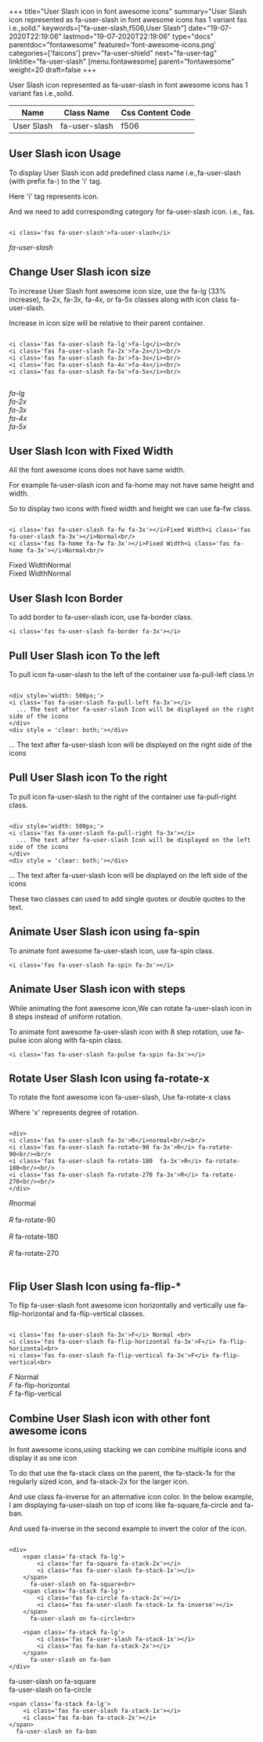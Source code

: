 +++
title="User Slash icon in font awesome icons"
summary="User Slash icon represented as fa-user-slash in font awesome icons has 1 variant fas i.e.,solid."
keywords=["fa-user-slash,f506,User Slash"]
date="19-07-2020T22:19:06"
lastmod="19-07-2020T22:19:06"
type="docs"
parentdoc="fontawesome"
featured='font-awesome-icons.png'
categories=['faicons']
prev="fa-user-shield"
next="fa-user-tag"
linktitle="fa-user-slash"
[menu.fontawesome]
parent="fontawesome"
weight=20
draft=false
+++


User Slash icon represented as fa-user-slash in font awesome icons has 1 variant fas i.e.,solid.

<div class='table-responsive'><table class='table'><thead><tr><th>Name</th><th>Class Name</th><th>Css Content Code</th></tr></thead><tbody><tr><td>User Slash</td><td>fa-user-slash</td><td>f506</td></tr></tbody></table></div>



## User Slash icon Usage

To display User Slash icon add predefined class name i.e.,fa-user-slash (with prefix fa-) to the 'i' tag.

Here 'i' tag represents icon.

And we need to add corresponding category for fa-user-slash icon. i.e., fas.


```

<i class='fas fa-user-slash'>fa-user-slash</i>
```

<i class='fas fa-user-slash'>fa-user-slash</i>




## Change User Slash icon size
To increase User Slash font awesome icon size, use the fa-lg (33% increase), fa-2x, fa-3x, fa-4x, or fa-5x classes along with icon class fa-user-slash.

Increase in icon size will be relative to their parent container. 

```

<i class='fas fa-user-slash fa-lg'>fa-lg</i><br/>
<i class='fas fa-user-slash fa-2x'>fa-2x</i><br/>
<i class='fas fa-user-slash fa-3x'>fa-3x</i><br/>
<i class='fas fa-user-slash fa-4x'>fa-4x</i><br/>
<i class='fas fa-user-slash fa-5x'>fa-5x</i><br/>
            
```

<i class='fas fa-user-slash fa-lg'>fa-lg</i><br/>
<i class='fas fa-user-slash fa-2x'>fa-2x</i><br/>
<i class='fas fa-user-slash fa-3x'>fa-3x</i><br/>
<i class='fas fa-user-slash fa-4x'>fa-4x</i><br/>
<i class='fas fa-user-slash fa-5x'>fa-5x</i><br/>
            



## User Slash Icon with Fixed Width 

All the font awesome icons does not have same width.

For example fa-user-slash icon and fa-home may not have same height and width.

So to display two icons with fixed width and height we can use fa-fw class.


```

<i class='fas fa-user-slash fa-fw fa-3x'></i>Fixed Width<i class='fas fa-user-slash fa-3x'></i>Normal<br/>
<i class='fas fa-home fa-fw fa-3x'></i>Fixed Width<i class='fas fa-home fa-3x'></i>Normal<br/>
```

<i class='fas fa-user-slash fa-fw fa-3x'></i>Fixed Width<i class='fas fa-user-slash fa-3x'></i>Normal<br/>
<i class='fas fa-home fa-fw fa-3x'></i>Fixed Width<i class='fas fa-home fa-3x'></i>Normal<br/>



## User Slash Icon Border 

To add border to fa-user-slash icon, use fa-border class.


```
<i class='fas fa-user-slash fa-border fa-3x'></i>

```
<i class='fas fa-user-slash fa-border fa-3x'></i>





## Pull User Slash icon To the left

To pull icon fa-user-slash to the left of the container use fa-pull-left class.\n

```

<div style='width: 500px;'>
<i class='fas fa-user-slash fa-pull-left fa-3x'></i>
  ... The text after fa-user-slash Icon will be displayed on the right side of the icons
</div>
<div style = 'clear: both;'></div>
```

<div style='width: 500px;'>
<i class='fas fa-user-slash fa-pull-left fa-3x'></i>
  ... The text after fa-user-slash Icon will be displayed on the right side of the icons
</div>
<div style = 'clear: both;'></div>




## Pull User Slash icon To the right
To pull icon fa-user-slash to the right of the container use fa-pull-right class.

```

<div style='width: 500px;'>
<i class='fas fa-user-slash fa-pull-right fa-3x'></i>
  ... The text after fa-user-slash Icon will be displayed on the left side of the icons
</div>
<div style = 'clear: both;'></div>
```

<div style='width: 500px;'>
<i class='fas fa-user-slash fa-pull-right fa-3x'></i>
  ... The text after fa-user-slash Icon will be displayed on the left side of the icons
</div>
<div style = 'clear: both;'></div>

These two classes can used to add single quotes or double quotes to the text.


## Animate User Slash icon using fa-spin
To animate font awesome fa-user-slash icon, use fa-spin class.

```
<i class='fas fa-user-slash fa-spin fa-3x'></i>
```
<i class='fas fa-user-slash fa-spin fa-3x'></i>




## Animate User Slash icon with steps
While animating the font awesome icon,We can rotate fa-user-slash icon in 8 steps instead of uniform rotation.

To animate font awesome fa-user-slash icon with 8 step rotation, use fa-pulse icon along with fa-spin class.


```
<i class='fas fa-user-slash fa-pulse fa-spin fa-3x'></i>

```
<i class='fas fa-user-slash fa-pulse fa-spin fa-3x'></i>





## Rotate User Slash Icon using fa-rotate-x
To rotate the font awesome icon fa-user-slash, Use fa-rotate-x class

Where 'x' represents degree of rotation.


```

<div>
<i class='fas fa-user-slash fa-3x'>R</i>normal<br/><br/>
<i class='fas fa-user-slash fa-rotate-90 fa-3x'>R</i> fa-rotate-90<br/><br/> 
<i class='fas fa-user-slash fa-rotate-180  fa-3x'>R</i> fa-rotate-180<br/><br/> 
<i class='fas fa-user-slash fa-rotate-270 fa-3x'>R</i> fa-rotate-270<br/><br/>
</div>
```

<div>
<i class='fas fa-user-slash fa-3x'>R</i>normal<br/><br/>
<i class='fas fa-user-slash fa-rotate-90 fa-3x'>R</i> fa-rotate-90<br/><br/> 
<i class='fas fa-user-slash fa-rotate-180  fa-3x'>R</i> fa-rotate-180<br/><br/> 
<i class='fas fa-user-slash fa-rotate-270 fa-3x'>R</i> fa-rotate-270<br/><br/>
</div>




## Flip User Slash Icon using fa-flip-*
To flip fa-user-slash font awesome icon horizontally and vertically use fa-flip-horizontal and fa-flip-vertical classes. 

```

<i class='fas fa-user-slash fa-3x'>F</i> Normal <br>
<i class='fas fa-user-slash fa-flip-horizontal fa-3x'>F</i> fa-flip-horizontal<br>
<i class='fas fa-user-slash fa-flip-vertical fa-3x'>F</i> fa-flip-vertical<br>
```

<i class='fas fa-user-slash fa-3x'>F</i> Normal <br>
<i class='fas fa-user-slash fa-flip-horizontal fa-3x'>F</i> fa-flip-horizontal<br>
<i class='fas fa-user-slash fa-flip-vertical fa-3x'>F</i> fa-flip-vertical<br>




## Combine User Slash icon with other font awesome icons
In font awesome icons,using stacking we can combine multiple icons and display it as one icon 

To do that use the fa-stack class on the parent, the fa-stack-1x for the regularly sized icon, and fa-stack-2x for the larger icon.

And use class fa-inverse for an alternative icon color. 
In the below example, I am displaying fa-user-slash on top of icons like fa-square,fa-circle and fa-ban.

And used fa-inverse in the second example to invert the color of the icon.

```

<div>
    <span class='fa-stack fa-lg'>
        <i class='far fa-square fa-stack-2x'></i>
        <i class='fas fa-user-slash fa-stack-1x'></i>
    </span>
      fa-user-slash on fa-square<br>
    <span class='fa-stack fa-lg'>
        <i class='fas fa-circle fa-stack-2x'></i>
        <i class='fas fa-user-slash fa-stack-1x fa-inverse'></i>
    </span>
      fa-user-slash on fa-circle<br>

    <span class='fa-stack fa-lg'>
        <i class='fas fa-user-slash fa-stack-1x'></i>
        <i class='fas fa-ban fa-stack-2x'></i>
    </span>
      fa-user-slash on fa-ban
</div>
```

<div>
    <span class='fa-stack fa-lg'>
        <i class='far fa-square fa-stack-2x'></i>
        <i class='fas fa-user-slash fa-stack-1x'></i>
    </span>
      fa-user-slash on fa-square<br>
    <span class='fa-stack fa-lg'>
        <i class='fas fa-circle fa-stack-2x'></i>
        <i class='fas fa-user-slash fa-stack-1x fa-inverse'></i>
    </span>
      fa-user-slash on fa-circle<br>

    <span class='fa-stack fa-lg'>
        <i class='fas fa-user-slash fa-stack-1x'></i>
        <i class='fas fa-ban fa-stack-2x'></i>
    </span>
      fa-user-slash on fa-ban
</div>






